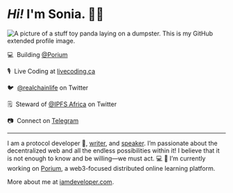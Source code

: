 
# <em>Hi!</em> I'm Sonia. 👋🏻

![A picture of a stuff toy panda laying on a dumpster. This is my GitHub extended profile image.](https://res.cloudinary.com/nickytonline/image/upload/w_1280,h_669,c_fill,q_auto,f_auto/w_860,c_fit,co_rgb:ffffff,g_south_west,x_30,y_280,l_text:roboto_64_bold:Not%20a%20real%20panda/w_860,c_fit,co_rgb:ffffff/social)


💻&nbsp;&nbsp;Building [@Porium](https://github.com/porium/porium-specs)

🎙️&nbsp;&nbsp;Live Coding at [livecoding.ca](https://livecoding.ca)

🐦&nbsp;&nbsp;[@realchainlife](https://twitter.com/realchainlife) on Twitter

🗒️&nbsp;&nbsp;Steward of [@IPFS Africa](https://twitter.com/ipfs_africa) on Twitter

📷&nbsp;&nbsp;Connect on [Telegram](https://t.me/realchainlife)

<hr />

I am a protocol developer 👾, [writer](https://realchainlife.github.io/blog/archive), and [speaker](https://realchainlife.github.io/portfolio/speaking). I’m passionate about the decentralized web and all the endless possibilities within it! I believe that it is not enough to know and be willing—we must act. 💻 🔭 I’m currently working on [Porium](https://github.com/porium/porium-specs), a web3-focused distributed online learning platform.

More about me at [iamdeveloper.com](https://iamdeveloper.com).

<!--
**realChainLife/realChainLife** is a ✨ _special_ ✨ repository because its `README.md` (this file) appears on your GitHub profile.

Here are some ideas to get you started:

- 🔭 I’m currently working on ...
- 🌱 I’m currently learning ...
- 👯 I’m looking to collaborate on ...
- 🤔 I’m looking for help with ...
- 💬 Ask me about ...
- 📫 How to reach me: ...
- 😄 Pronouns: ...
- ⚡ Fun fact: ...
-->
